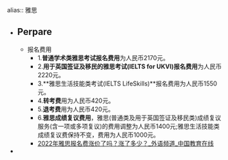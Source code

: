alias:: 雅思

- ## Perpare
  - 报名费用
    - 1.**普通学术类雅思考试报名费用**为人民币2170元。
    - 2.**用于英国签证及移民的雅思考试(IELTS for UKVI)报名费用**为人民币2220元。
    - 3.**雅思生活技能类考试(IELTS LifeSkills)**报名费用为人民币1550元。
    - 4.**转考费**用为人民币420元。
    - 5.**退考费**用为人民币420元。
    - 6.**雅思成绩复议费用**，雅思(普通类及用于英国签证及移民类)成绩复议服务(含一项或多项复议)的费用调整为人民币1400元;雅思生活技能类成绩复议费保持不变，费用为人民币1000元。
    - [2022年雅思报名费涨价了吗？涨了多少？_外语频道_中国教育在线](https://waiyu.eol.cn/ys/ysbkzn/202203169452917441.html)
-